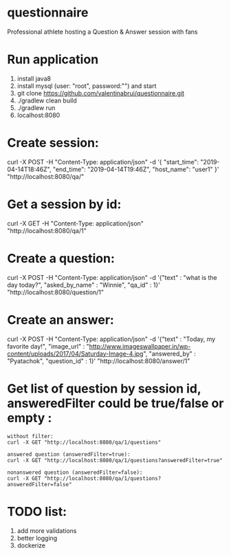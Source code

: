 # questionnaire
Professional athlete hosting a Question &amp; Answer session with fans

# Run application
1. install java8
2. install mysql (user: "root", password:"") and start
3. git clone https://github.com/valentinabrui/questionnaire.git
3. ./gradlew clean build
4. ./gradlew run
5. localhost:8080

# Create session:
curl -X POST -H "Content-Type: application/json" -d '{
  "start_time": "2019-04-14T18:46Z",
  "end_time": "2019-04-14T19:46Z",
  "host_name": "user1"
}' "http://localhost:8080/qa/"

# Get a session by id:
curl -X GET -H "Content-Type: application/json" "http://localhost:8080/qa/1"

# Create a question:
curl -X POST -H "Content-Type: application/json" -d '{"text" : "what is the day today?",
"asked_by_name" : "Winnie",
"qa_id" : 1}' "http://localhost:8080/question/1"

# Create an answer:
curl -X POST -H "Content-Type: application/json" -d '{"text" : "Today, my favorite day!",
"image_url" : "http://www.imageswallpaper.in/wp-content/uploads/2017/04/Saturday-Image-4.jpg",
"answered_by" : "Pyatachok",
"question_id" : 1}' "http://localhost:8080/answer/1"

# Get list of question by session id, answeredFilter could be true/false or empty :
    without filter:
    curl -X GET "http://localhost:8080/qa/1/questions"

    answered question (answeredFilter=true):
    curl -X GET "http://localhost:8080/qa/1/questions?answeredFilter=true"

    nonanswered question (answeredFilter=false):
    curl -X GET "http://localhost:8080/qa/1/questions?answeredFilter=false"

# TODO list:
1. add more validations
2. better logging
3. dockerize
